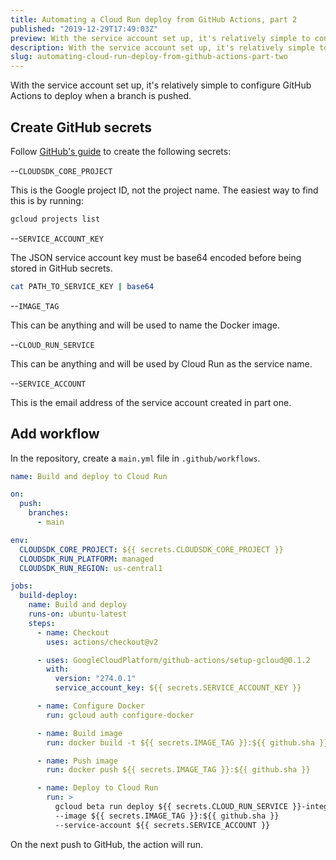 ```yaml
---
title: Automating a Cloud Run deploy from GitHub Actions, part 2
published: "2019-12-29T17:49:03Z"
preview: With the service account set up, it's relatively simple to configure GitHub Actions to deploy when a branch is pushed.
description: With the service account set up, it's relatively simple to configure GitHub Actions to deploy when a branch is pushed.
slug: automating-cloud-run-deploy-from-github-actions-part-two
---
```


With the service account set up, it's relatively simple to configure GitHub Actions to deploy when a branch is pushed.

## Create GitHub secrets

Follow [GitHub's guide](https://help.github.com/en/actions/automating-your-workflow-with-github-actions/creating-and-using-encrypted-secrets#creating-encrypted-secrets) to create the following secrets:

--`CLOUDSDK_CORE_PROJECT`

This is the Google project ID, not the project name. The easiest way to find this is by running:

```bash
gcloud projects list
```

--`SERVICE_ACCOUNT_KEY`

The JSON service account key must be base64 encoded before being stored in GitHub secrets.

```bash
cat PATH_TO_SERVICE_KEY | base64
```

--`IMAGE_TAG`

This can be anything and will be used to name the Docker image.

--`CLOUD_RUN_SERVICE`

This can be anything and will be used by Cloud Run as the service name.

--`SERVICE_ACCOUNT`

This is the email address of the service account created in part one.

## Add workflow

In the repository, create a `main.yml` file in `.github/workflows`.

```yaml
name: Build and deploy to Cloud Run

on:
  push:
    branches:
      - main

env:
  CLOUDSDK_CORE_PROJECT: ${{ secrets.CLOUDSDK_CORE_PROJECT }}
  CLOUDSDK_RUN_PLATFORM: managed
  CLOUDSDK_RUN_REGION: us-central1

jobs:
  build-deploy:
    name: Build and deploy
    runs-on: ubuntu-latest
    steps:
      - name: Checkout
        uses: actions/checkout@v2

      - uses: GoogleCloudPlatform/github-actions/setup-gcloud@0.1.2
        with:
          version: "274.0.1"
          service_account_key: ${{ secrets.SERVICE_ACCOUNT_KEY }}

      - name: Configure Docker
        run: gcloud auth configure-docker

      - name: Build image
        run: docker build -t ${{ secrets.IMAGE_TAG }}:${{ github.sha }} .

      - name: Push image
        run: docker push ${{ secrets.IMAGE_TAG }}:${{ github.sha }}

      - name: Deploy to Cloud Run
        run: >
          gcloud beta run deploy ${{ secrets.CLOUD_RUN_SERVICE }}-integration
          --image ${{ secrets.IMAGE_TAG }}:${{ github.sha }}
          --service-account ${{ secrets.SERVICE_ACCOUNT }}
```

On the next push to GitHub, the action will run.
